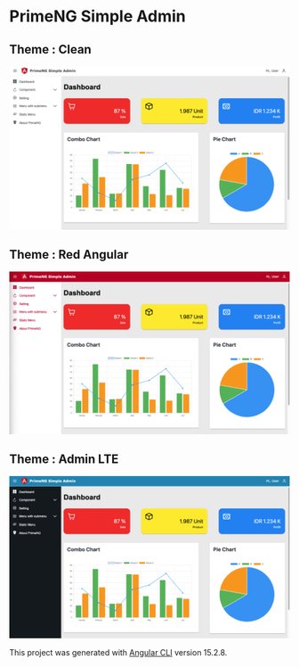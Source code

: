 # PrimeNG Simple Admin

## Theme : Clean
![](dashboard-clean.png)

## Theme : Red Angular
![](dashboard-redangular.png)

## Theme : Admin LTE
![](dashboard-adminlte.png)

This project was generated with [Angular CLI](https://github.com/angular/angular-cli) version 15.2.8.